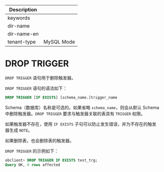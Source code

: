 | Description   |                 |
|---------------|-----------------|
| keywords      |                 |
| dir-name      |                 |
| dir-name-en   |                 |
| tenant-type   | MySQL Mode      |

# DROP TRIGGER 

`DROP TRIGGER` 语句用于删除触发器。

`DROP TRIGGER` 语句的语法如下：

```sql
DROP TRIGGER [IF EXISTS] [schema_name.]trigger_name
```

Schema（数据库）名称是可选的。如果省略 `schema_name`，则会从默认 Schema 中删除触发器。`DROP TRIGGER` 要求与触发器关联的表具有 `TRIGGER` 权限。

如果触发器不存在，使用 `IF EXISTS` 子句可以防止发生错误，并为不存在的触发器生成 `NOTE`。

如果删除表，也会删除表的触发器。

`DROP TRIGGER` 的示例如下：

```sql
obclient> DROP TRIGGER IF EXISTS test_trg;
Query OK, 0 rows affected
```